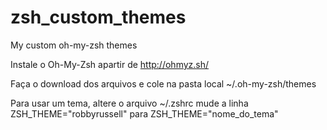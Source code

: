# zsh_custom_themes
My custom oh-my-zsh themes

Instale o Oh-My-Zsh apartir de http://ohmyz.sh/

Faça o download dos arquivos e cole na pasta local ~/.oh-my-zsh/themes

Para usar um tema, 
altere o arquivo ~/.zshrc 
mude a linha ZSH_THEME="robbyrussell" para ZSH_THEME="nome_do_tema"

